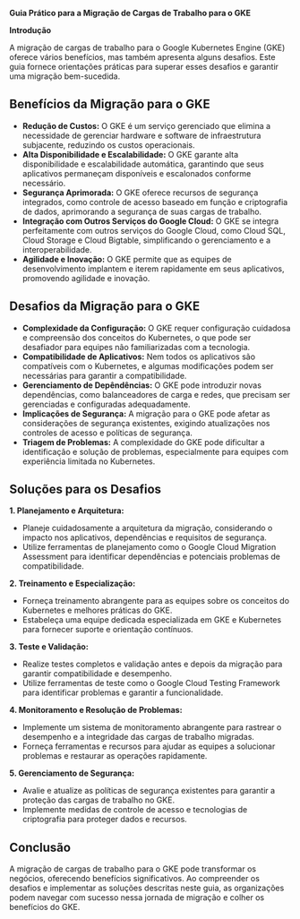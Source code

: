 **Guia Prático para a Migração de Cargas de Trabalho para o GKE**

**Introdução**

A migração de cargas de trabalho para o Google Kubernetes Engine (GKE) oferece vários benefícios, mas também apresenta alguns desafios. Este guia fornece orientações práticas para superar esses desafios e garantir uma migração bem-sucedida.

## Benefícios da Migração para o GKE

- **Redução de Custos:** O GKE é um serviço gerenciado que elimina a necessidade de gerenciar hardware e software de infraestrutura subjacente, reduzindo os custos operacionais.
- **Alta Disponibilidade e Escalabilidade:** O GKE garante alta disponibilidade e escalabilidade automática, garantindo que seus aplicativos permaneçam disponíveis e escalonados conforme necessário.
- **Segurança Aprimorada:** O GKE oferece recursos de segurança integrados, como controle de acesso baseado em função e criptografia de dados, aprimorando a segurança de suas cargas de trabalho.
- **Integração com Outros Serviços do Google Cloud:** O GKE se integra perfeitamente com outros serviços do Google Cloud, como Cloud SQL, Cloud Storage e Cloud Bigtable, simplificando o gerenciamento e a interoperabilidade.
- **Agilidade e Inovação:** O GKE permite que as equipes de desenvolvimento implantem e iterem rapidamente em seus aplicativos, promovendo agilidade e inovação.

## Desafios da Migração para o GKE

- **Complexidade da Configuração:** O GKE requer configuração cuidadosa e compreensão dos conceitos do Kubernetes, o que pode ser desafiador para equipes não familiarizadas com a tecnologia.
- **Compatibilidade de Aplicativos:** Nem todos os aplicativos são compatíveis com o Kubernetes, e algumas modificações podem ser necessárias para garantir a compatibilidade.
- **Gerenciamento de Depêndências:** O GKE pode introduzir novas dependências, como balanceadores de carga e redes, que precisam ser gerenciadas e configuradas adequadamente.
- **Implicações de Segurança:** A migração para o GKE pode afetar as considerações de segurança existentes, exigindo atualizações nos controles de acesso e políticas de segurança.
- **Triagem de Problemas:** A complexidade do GKE pode dificultar a identificação e solução de problemas, especialmente para equipes com experiência limitada no Kubernetes.

## Soluções para os Desafios

**1. Planejamento e Arquitetura:**
- Planeje cuidadosamente a arquitetura da migração, considerando o impacto nos aplicativos, dependências e requisitos de segurança.
- Utilize ferramentas de planejamento como o Google Cloud Migration Assessment para identificar dependências e potenciais problemas de compatibilidade.

**2. Treinamento e Especialização:**
- Forneça treinamento abrangente para as equipes sobre os conceitos do Kubernetes e melhores práticas do GKE.
- Estabeleça uma equipe dedicada especializada em GKE e Kubernetes para fornecer suporte e orientação contínuos.

**3. Teste e Validação:**
- Realize testes completos e validação antes e depois da migração para garantir compatibilidade e desempenho.
- Utilize ferramentas de teste como o Google Cloud Testing Framework para identificar problemas e garantir a funcionalidade.

**4. Monitoramento e Resolução de Problemas:**
- Implemente um sistema de monitoramento abrangente para rastrear o desempenho e a integridade das cargas de trabalho migradas.
- Forneça ferramentas e recursos para ajudar as equipes a solucionar problemas e restaurar as operações rapidamente.

**5. Gerenciamento de Segurança:**
- Avalie e atualize as políticas de segurança existentes para garantir a proteção das cargas de trabalho no GKE.
- Implemente medidas de controle de acesso e tecnologias de criptografia para proteger dados e recursos.

## Conclusão

A migração de cargas de trabalho para o GKE pode transformar os negócios, oferecendo benefícios significativos. Ao compreender os desafios e implementar as soluções descritas neste guia, as organizações podem navegar com sucesso nessa jornada de migração e colher os benefícios do GKE.